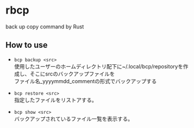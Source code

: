 # rbcp
back up copy command by Rust

## How to use

- `bcp backup <src>`  
使用したユーザーのホームディレクトリ配下に~/.local/bcp/repositoryを作成し、そこにsrcのバックアップファイルを  
ファイル名_yyyymmdd_commentの形式でバックアップする

- `bcp restore <src> `  
指定したファイルをリストアする。

- `bcp show <src>`  
バックアップされているファイル一覧を表示する。

